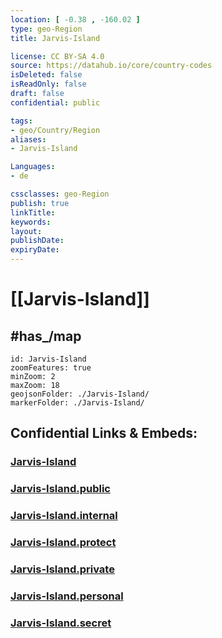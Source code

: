 ```yaml
---
location: [ -0.38 , -160.02 ] 
type: geo-Region
title: Jarvis-Island

license: CC BY-SA 4.0
source: https://datahub.io/core/country-codes
isDeleted: false
isReadOnly: false
draft: false
confidential: public

tags:
- geo/Country/Region
aliases:
- Jarvis-Island

Languages:
- de

cssclasses: geo-Region
publish: true
linkTitle: 
keywords: 
layout: 
publishDate: 
expiryDate: 
---
```


# [[Jarvis-Island]] 


## #has_/map 


```leaflet
id: Jarvis-Island
zoomFeatures: true 
minZoom: 2 
maxZoom: 18
geojsonFolder: ./Jarvis-Island/
markerFolder: ./Jarvis-Island/
```


## Confidential Links & Embeds: 

### [Jarvis-Island](/_Standards/Earth/Continent/America~North/USA/USA~Islands/Counties/Jarvis-Island.md) 

### [Jarvis-Island.public](/_public/Earth/Continent/America~North/USA/USA~Islands/Counties/Jarvis-Island.public.md) 

### [Jarvis-Island.internal](/_internal/Earth/Continent/America~North/USA/USA~Islands/Counties/Jarvis-Island.internal.md) 

### [Jarvis-Island.protect](/_protect/Earth/Continent/America~North/USA/USA~Islands/Counties/Jarvis-Island.protect.md) 

### [Jarvis-Island.private](/_private/Earth/Continent/America~North/USA/USA~Islands/Counties/Jarvis-Island.private.md) 

### [Jarvis-Island.personal](/_personal/Earth/Continent/America~North/USA/USA~Islands/Counties/Jarvis-Island.personal.md) 

### [Jarvis-Island.secret](/_secret/Earth/Continent/America~North/USA/USA~Islands/Counties/Jarvis-Island.secret.md)

